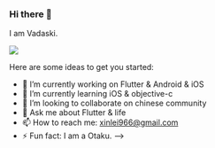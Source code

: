 ### Hi there 👋

I am Vadaski.

![](https://github.com/Vadaski/Vadaski/blob/output/snake.svg)

Here are some ideas to get you started:

- 🔭 I’m currently working on Flutter & Android & iOS
- 🌱 I’m currently learning iOS & objective-c
- 👯 I’m looking to collaborate on chinese community
- 💬 Ask me about Flutter & life
- 📫 How to reach me: xinlei966@gmail.com
- ⚡ Fun fact: I am a Otaku.
-->

